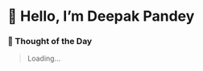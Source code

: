 # 👋 Hello, I’m Deepak Pandey

### 💭 Thought of the Day

> <!--QUOTE_START-->Loading...<!--QUOTE_END-->
